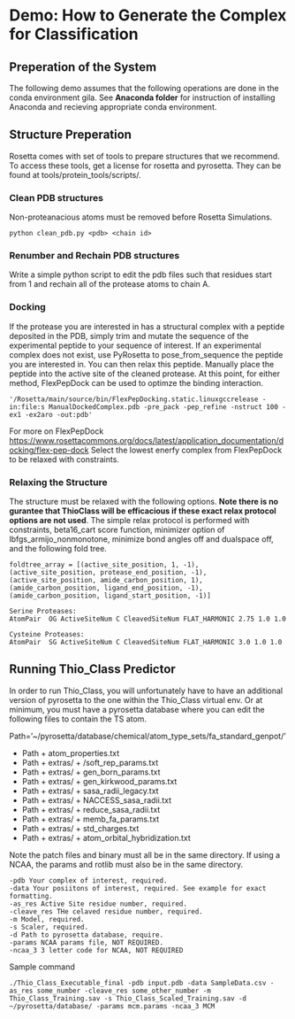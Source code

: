 # Demo: How to Generate the Complex for Classification

## Preperation of the System
The following demo assumes that the following operations are done in the conda environment gila.
See __Anaconda folder__ for instruction of installing Anaconda and recieving appropriate conda environment.

## Structure Preperation
Rosetta comes with set of tools to prepare structures that we recommend. To access these tools, get a license for rosetta and pyrosetta. They can be found at tools/protein_tools/scripts/. 
### Clean PDB structures
Non-proteanacious atoms must be removed before Rosetta Simulations. 
```
python clean_pdb.py <pdb> <chain id>
```
### Renumber and Rechain PDB structures
Write a simple python script to edit the pdb files such that residues start from 1 and rechain all of the protease atoms to chain A.

### Docking
If the protease you are interested in has a structural complex with a peptide deposited in the PDB, simply trim and mutate the sequence of the experimental peptide to your sequence of interest. If an experimental complex does not exist, use PyRosetta to pose_from_sequence the peptide you are interested in. You can then relax this peptide. Manually place the peptide into the active site of the cleaned protease. At this point, for either method, FlexPepDock can be used to optimze the binding interaction.

```
'/Rosetta/main/source/bin/FlexPepDocking.static.linuxgccrelease -in:file:s ManualDockedComplex.pdb -pre_pack -pep_refine -nstruct 100 -ex1 -ex2aro -out:pdb'
```
For more on FlexPepDock https://www.rosettacommons.org/docs/latest/application_documentation/docking/flex-pep-dock
Select the lowest enerfy complex from FlexPepDock to be relaxed with constraints.

### Relaxing the Structure
The structure must be relaxed with the following options. __Note there is no gurantee that ThioClass will be efficacious if these exact relax protocol options are not used__. The simple relax protocol is performed with constraints, beta16_cart score function, minimizer option of lbfgs_armijo_nonmonotone, minimize bond angles off and dualspace off, and the following fold tree. 

```
foldtree_array = [(active_site_position, 1, -1), 
(active_site_position, protease_end_position, -1), 
(active_site_position, amide_carbon_position, 1),
(amide_carbon_position, ligand_end_position, -1),
(amide_carbon_position, ligand_start_position, -1)]

Serine Proteases:
AtomPair  OG ActiveSiteNum C CleavedSiteNum FLAT_HARMONIC 2.75 1.0 1.0	

Cysteine Proteases:
AtomPair  SG ActiveSiteNum C CleavedSiteNum FLAT_HARMONIC 3.0 1.0 1.0
```

## Running Thio_Class Predictor

In order to run Thio_Class, you will unfortunately have to have an additional version of pyrosetta to the one within the Thio_Class virtual env. Or at minimum, you must have a pyrosetta database where you can edit the following files to contain the TS atom.

Path=’~/pyrosetta/database/chemical/atom_type_sets/fa_standard_genpot/’
* Path + atom_properties.txt
* Path + extras/ + /soft_rep_params.txt
* Path + extras/ + gen_born_params.txt
* Path + extras/ + gen_kirkwood_params.txt
* Path + extras/ + sasa_radii_legacy.txt
* Path + extras/ + NACCESS_sasa_radii.txt
* Path + extras/ + reduce_sasa_radii.txt
* Path + extras/ + memb_fa_params.txt
* Path + extras/ + std_charges.txt
* Path + extras/ + atom_orbital_hybridization.txt

Note the patch files and binary must all be in the same directory. If using a NCAA, the params and rotlib must also be in the same directory.

```
-pdb Your complex of interest, required.
-data Your posiitons of interest, required. See example for exact formatting.
-as_res Active Site residue number, required.
-cleave_res THe celaved residue number, required.
-m Model, required.
-s Scaler, required.
-d Path to pyrosetta database, require.
-params NCAA params file, NOT REQUIRED.
-ncaa_3 3 letter code for NCAA, NOT REQUIRED
```
Sample command
```
./Thio_Class_Executable_final -pdb input.pdb -data SampleData.csv -as_res some_number -cleave_res some_other_number -m Thio_Class_Training.sav -s Thio_Class_Scaled_Training.sav -d ~/pyrosetta/database/ -params mcm.params -ncaa_3 MCM
```

